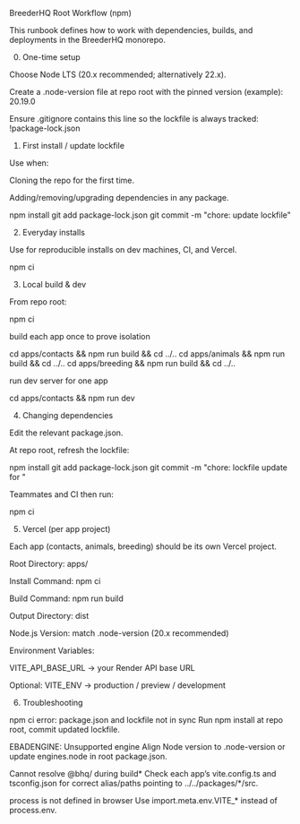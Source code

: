 BreederHQ Root Workflow (npm)

This runbook defines how to work with dependencies, builds, and deployments in the BreederHQ monorepo.

0) One-time setup

Choose Node LTS (20.x recommended; alternatively 22.x).

Create a .node-version file at repo root with the pinned version (example):
20.19.0

Ensure .gitignore contains this line so the lockfile is always tracked:
!package-lock.json

1) First install / update lockfile

Use when:

Cloning the repo for the first time.

Adding/removing/upgrading dependencies in any package.

npm install
git add package-lock.json
git commit -m "chore: update lockfile"

2) Everyday installs

Use for reproducible installs on dev machines, CI, and Vercel.

npm ci

3) Local build & dev

From repo root:

npm ci

build each app once to prove isolation

cd apps/contacts && npm run build && cd ../..
cd apps/animals && npm run build && cd ../..
cd apps/breeding && npm run build && cd ../..

run dev server for one app

cd apps/contacts && npm run dev

4) Changing dependencies

Edit the relevant package.json.

At repo root, refresh the lockfile:

npm install
git add package-lock.json
git commit -m "chore: lockfile update for <what changed>"

Teammates and CI then run:

npm ci

5) Vercel (per app project)

Each app (contacts, animals, breeding) should be its own Vercel project.

Root Directory: apps/<app>

Install Command: npm ci

Build Command: npm run build

Output Directory: dist

Node.js Version: match .node-version (20.x recommended)

Environment Variables:

VITE_API_BASE_URL → your Render API base URL

Optional: VITE_ENV → production / preview / development

6) Troubleshooting

npm ci error: package.json and lockfile not in sync
Run npm install at repo root, commit updated lockfile.

EBADENGINE: Unsupported engine
Align Node version to .node-version or update engines.node in root package.json.

Cannot resolve @bhq/ during build*
Check each app’s vite.config.ts and tsconfig.json for correct alias/paths pointing to ../../packages/*/src.

process is not defined in browser
Use import.meta.env.VITE_* instead of process.env.